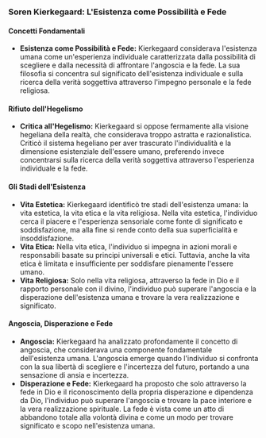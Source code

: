 ### Soren Kierkegaard: L'Esistenza come Possibilità e Fede

#### Concetti Fondamentali

- **Esistenza come Possibilità e Fede:** Kierkegaard considerava l'esistenza umana come un'esperienza individuale caratterizzata dalla possibilità di scegliere e dalla necessità di affrontare l'angoscia e la fede. La sua filosofia si concentra sul significato dell'esistenza individuale e sulla ricerca della verità soggettiva attraverso l'impegno personale e la fede religiosa.

#### Rifiuto dell'Hegelismo

- **Critica all'Hegelismo:** Kierkegaard si oppose fermamente alla visione hegeliana della realtà, che considerava troppo astratta e razionalistica. Criticò il sistema hegeliano per aver trascurato l'individualità e la dimensione esistenziale dell'essere umano, preferendo invece concentrarsi sulla ricerca della verità soggettiva attraverso l'esperienza individuale e la fede.

#### Gli Stadi dell'Esistenza

- **Vita Estetica:** Kierkegaard identificò tre stadi dell'esistenza umana: la vita estetica, la vita etica e la vita religiosa. Nella vita estetica, l'individuo cerca il piacere e l'esperienza sensoriale come fonte di significato e soddisfazione, ma alla fine si rende conto della sua superficialità e insoddisfazione.
- **Vita Etica:** Nella vita etica, l'individuo si impegna in azioni morali e responsabili basate su principi universali e etici. Tuttavia, anche la vita etica è limitata e insufficiente per soddisfare pienamente l'essere umano.
- **Vita Religiosa:** Solo nella vita religiosa, attraverso la fede in Dio e il rapporto personale con il divino, l'individuo può superare l'angoscia e la disperazione dell'esistenza umana e trovare la vera realizzazione e significato.

#### Angoscia, Disperazione e Fede

- **Angoscia:** Kierkegaard ha analizzato profondamente il concetto di angoscia, che considerava una componente fondamentale dell'esistenza umana. L'angoscia emerge quando l'individuo si confronta con la sua libertà di scegliere e l'incertezza del futuro, portando a una sensazione di ansia e incertezza.
- **Disperazione e Fede:** Kierkegaard ha proposto che solo attraverso la fede in Dio e il riconoscimento della propria disperazione e dipendenza da Dio, l'individuo può superare l'angoscia e trovare la pace interiore e la vera realizzazione spirituale. La fede è vista come un atto di abbandono totale alla volontà divina e come un modo per trovare significato e scopo nell'esistenza umana.